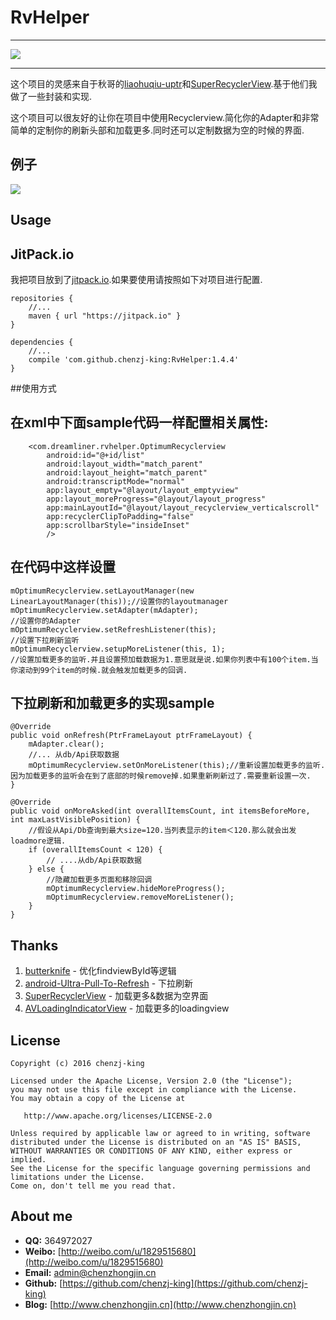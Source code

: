 # RvHelper
-----

[![](https://jitpack.io/v/chenzj-king/RvHelper.svg)](https://jitpack.io/#chenzj-king/RvHelper)

-----
这个项目的灵感来自于秋哥的[liaohuqiu-uptr](https://github.com/liaohuqiu/android-Ultra-Pull-To-Refresh "liaohuqiu-uptr")和[SuperRecyclerView](https://github.com/Malinskiy/SuperRecyclerView "SuperRecyclerView").基于他们我做了一些封装和实现.

这个项目可以很友好的让你在项目中使用Recyclerview.简化你的Adapter和非常简单的定制你的刷新头部和加载更多.同时还可以定制数据为空的时候的界面.

## 例子
![](http://i.imgur.com/irhBX5s.gif)

## Usage

## JitPack.io

我把项目放到了[jitpack.io](https://jitpack.io).如果要使用请按照如下对项目进行配置.

    repositories {
    	//...
    	maven { url "https://jitpack.io" }
	}

	dependencies {
		//...
    	compile 'com.github.chenzj-king:RvHelper:1.4.4'
	}

##使用方式

## 在xml中下面sample代码一样配置相关属性:  

	    <com.dreamliner.rvhelper.OptimumRecyclerview
	        android:id="@+id/list"
	        android:layout_width="match_parent"
	        android:layout_height="match_parent"
	        android:transcriptMode="normal"
	        app:layout_empty="@layout/layout_emptyview"
	        app:layout_moreProgress="@layout/layout_progress"
	        app:mainLayoutId="@layout/layout_recyclerview_verticalscroll"
	        app:recyclerClipToPadding="false"
	        app:scrollbarStyle="insideInset"
	        />

## 在代码中这样设置

    mOptimumRecyclerview.setLayoutManager(new LinearLayoutManager(this));//设置你的layoutmanager
    mOptimumRecyclerview.setAdapter(mAdapter);							 //设置你的Adapter
    mOptimumRecyclerview.setRefreshListener(this);						 //设置下拉刷新监听
    mOptimumRecyclerview.setupMoreListener(this, 1);					 //设置加载更多的监听.并且设置预加载数据为1.意思就是说.如果你列表中有100个item.当你滚动到99个item的时候.就会触发加载更多的回调.

## 下拉刷新和加载更多的实现sample ##

    @Override
    public void onRefresh(PtrFrameLayout ptrFrameLayout) {
        mAdapter.clear();
		//... 从db/Api获取数据
        mOptimumRecyclerview.setOnMoreListener(this);//重新设置加载更多的监听.因为加载更多的监听会在到了底部的时候remove掉.如果重新刷新过了.需要重新设置一次.
    }

    @Override
    public void onMoreAsked(int overallItemsCount, int itemsBeforeMore, int maxLastVisiblePosition) {
		//假设从Api/Db查询到最大size=120.当列表显示的item＜120.那么就会出发loadmore逻辑.
        if (overallItemsCount < 120) {
			// ....从db/Api获取数据
        } else {
			//隐藏加载更多页面和移除回调
            mOptimumRecyclerview.hideMoreProgress();
            mOptimumRecyclerview.removeMoreListener();
        }
    }

## Thanks ##

1.  [butterknife](https://github.com/JakeWharton/butterknife) - 优化findviewById等逻辑
2.  [android-Ultra-Pull-To-Refresh](https://github.com/liaohuqiu/android-Ultra-Pull-To-Refresh) - 下拉刷新
3.  [SuperRecyclerView](https://github.com/Malinskiy/SuperRecyclerView) - 加载更多&数据为空界面
4.  [AVLoadingIndicatorView](https://github.com/81813780/AVLoadingIndicatorView) - 加载更多的loadingview  

## License ##

    Copyright (c) 2016 chenzj-king

    Licensed under the Apache License, Version 2.0 (the "License");
    you may not use this file except in compliance with the License.
    You may obtain a copy of the License at

       http://www.apache.org/licenses/LICENSE-2.0

    Unless required by applicable law or agreed to in writing, software
    distributed under the License is distributed on an "AS IS" BASIS,
    WITHOUT WARRANTIES OR CONDITIONS OF ANY KIND, either express or implied.
    See the License for the specific language governing permissions and
    limitations under the License.
    Come on, don't tell me you read that.

## About me ##

- **QQ:** 364972027
- **Weibo:** [http://weibo.com/u/1829515680](http://weibo.com/u/1829515680)
- **Email:** admin@chenzhongjin.cn
- **Github:** [https://github.com/chenzj-king](https://github.com/chenzj-king)
- **Blog:** [http://www.chenzhongjin.cn](http://www.chenzhongjin.cn)


